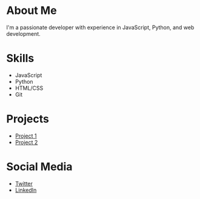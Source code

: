 # About Me
I'm a passionate developer with experience in JavaScript, Python, and web development.

# Skills
- JavaScript
- Python
- HTML/CSS
- Git

# Projects
- [Project 1](#)
- [Project 2](#)

# Social Media
- [Twitter](https://x.com/JVillarroelDev)
- [LinkedIn](https://www.linkedin.com/in/josevillarroel/)
